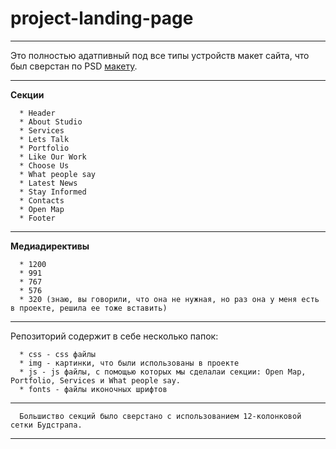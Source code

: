 # project-landing-page
***
Это полностью адатпивный под все типы устройств макет сайта, что был сверстан по PSD [макету](https://drive.google.com/file/d/1EjE-Tt_uuTy6XKGdx7kyRu4Vljy3FdLI/view?usp=sharing).
***
**Секции**

      * Header
      * About Studio
      * Services
      * Lets Talk
      * Portfolio
      * Like Our Work
      * Choose Us
      * What people say
      * Latest News
      * Stay Informed
      * Contacts
      * Open Map
      * Footer
***

**Медиадирективы**

      * 1200
      * 991
      * 767
      * 576
      * 320 (знаю, вы говорили, что она не нужная, но раз она у меня есть в проекте, решила ее тоже вставить)
***

Репозиторий содержит в себе несколько папок:

      * css - css файлы
      * img - картинки, что были использованы в проекте
      * js - js файлы, с помощью которых мы сделалаи секции: Open Map, Portfolio, Services и What people say.
      * fonts - файлы иконочных шрифтов
      
 ***
      Большиство секций было сверстано с использованием 12-колонковой сетки Будстрапа.
***
